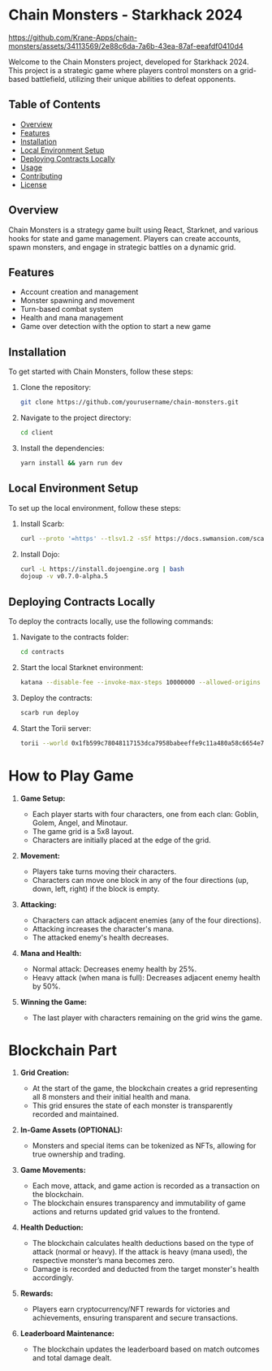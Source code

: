 # Chain Monsters - Starkhack 2024

https://github.com/Krane-Apps/chain-monsters/assets/34113569/2e88c6da-7a6b-43ea-87af-eeafdf0410d4

Welcome to the Chain Monsters project, developed for Starkhack 2024. This project is a strategic game where players control monsters on a grid-based battlefield, utilizing their unique abilities to defeat opponents.

## Table of Contents

- [Overview](#overview)
- [Features](#features)
- [Installation](#installation)
- [Local Environment Setup](#local-environment-setup)
- [Deploying Contracts Locally](#deploying-contracts-locally)
- [Usage](#usage)
- [Contributing](#contributing)
- [License](#license)

## Overview

Chain Monsters is a strategy game built using React, Starknet, and various hooks for state and game management. Players can create accounts, spawn monsters, and engage in strategic battles on a dynamic grid.

## Features

- Account creation and management
- Monster spawning and movement
- Turn-based combat system
- Health and mana management
- Game over detection with the option to start a new game

## Installation

To get started with Chain Monsters, follow these steps:

1. Clone the repository:

   ```sh
   git clone https://github.com/yourusername/chain-monsters.git
   ```

2. Navigate to the project directory:

   ```sh
   cd client
   ```

3. Install the dependencies:

   ```sh
   yarn install && yarn run dev
   ```

## Local Environment Setup

To set up the local environment, follow these steps:

1. Install Scarb:

   ```sh
   curl --proto '=https' --tlsv1.2 -sSf https://docs.swmansion.com/scarb/install.sh | sh -s -- -v nightly-2024-06-08
   ```

2. Install Dojo:

   ```sh
   curl -L https://install.dojoengine.org | bash
   dojoup -v v0.7.0-alpha.5
   ```

## Deploying Contracts Locally

To deploy the contracts locally, use the following commands:

1. Navigate to the contracts folder:

   ```sh
   cd contracts
   ```

2. Start the local Starknet environment:

   ```sh
   katana --disable-fee --invoke-max-steps 10000000 --allowed-origins "*"
   ```

3. Deploy the contracts:

   ```sh
   scarb run deploy
   ```

4. Start the Torii server:

   ```sh
   torii --world 0x1fb599c78048117153dca7958babeeffe9c11a480a58c6654e7e3965320870 --allowed-origins "*"
   ```

# How to Play Game

1. **Game Setup:**

   - Each player starts with four characters, one from each clan: Goblin, Golem, Angel, and Minotaur.
   - The game grid is a 5x8 layout.
   - Characters are initially placed at the edge of the grid.

2. **Movement:**

   - Players take turns moving their characters.
   - Characters can move one block in any of the four directions (up, down, left, right) if the block is empty.

3. **Attacking:**

   - Characters can attack adjacent enemies (any of the four directions).
   - Attacking increases the character's mana.
   - The attacked enemy's health decreases.

4. **Mana and Health:**

   - Normal attack: Decreases enemy health by 25%.
   - Heavy attack (when mana is full): Decreases adjacent enemy health by 50%.

5. **Winning the Game:**
   - The last player with characters remaining on the grid wins the game.

# Blockchain Part

1. **Grid Creation:**

   - At the start of the game, the blockchain creates a grid representing all 8 monsters and their initial health and mana.
   - This grid ensures the state of each monster is transparently recorded and maintained.

2. **In-Game Assets (OPTIONAL):**

   - Monsters and special items can be tokenized as NFTs, allowing for true ownership and trading.

3. **Game Movements:**

   - Each move, attack, and game action is recorded as a transaction on the blockchain.
   - The blockchain ensures transparency and immutability of game actions and returns updated grid values to the frontend.

4. **Health Deduction:**

   - The blockchain calculates health deductions based on the type of attack (normal or heavy). If the attack is heavy (mana used), the respective monster’s mana becomes zero.
   - Damage is recorded and deducted from the target monster's health accordingly.

5. **Rewards:**

   - Players earn cryptocurrency/NFT rewards for victories and achievements, ensuring transparent and secure transactions.

6. **Leaderboard Maintenance:**
   - The blockchain updates the leaderboard based on match outcomes and total damage dealt.
